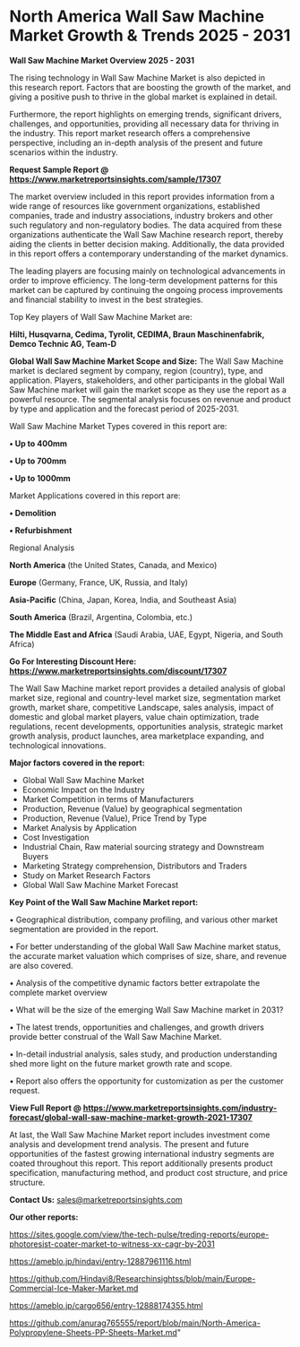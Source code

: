 # North America Wall Saw Machine Market Growth & Trends 2025 - 2031

<Strong> Wall Saw Machine Market Overview 2025 - 2031</strong>

The rising technology in Wall Saw Machine Market is also depicted in this research report. Factors that are boosting the growth of the market, and giving a positive push to thrive in the global market is explained in detail.

Furthermore, the report highlights on emerging trends, significant drivers, challenges, and opportunities, providing all necessary data for thriving in the industry. This report market research offers a comprehensive perspective, including an in-depth analysis of the present and future scenarios within the industry.

<strong>Request Sample Report @ <a href=https://www.marketreportsinsights.com/sample/17307>https://www.marketreportsinsights.com/sample/17307</a></strong>

The market overview included in this report provides information from a wide range of resources like government organizations, established companies, trade and industry associations, industry brokers and other such regulatory and non-regulatory bodies. The data acquired from these organizations authenticate the Wall Saw Machine research report, thereby aiding the clients in better decision making. Additionally, the data provided in this report offers a contemporary understanding of the market dynamics.

The leading players are focusing mainly on technological advancements in order to improve efficiency. The long-term development patterns for this market can be captured by continuing the ongoing process improvements and financial stability to invest in the best strategies.

Top Key players of Wall Saw Machine Market are:

<strong>Hilti, Husqvarna, Cedima, Tyrolit, CEDIMA, Braun Maschinenfabrik, Demco Technic AG, Team-D</strong>

<strong><b>Global Wall Saw Machine Market Scope and Size:</b></strong>
The Wall Saw Machine market is declared segment by company, region (country), type, and application. Players, stakeholders, and other participants in the global Wall Saw Machine market will gain the market scope as they use the report as a powerful resource. The segmental analysis focuses on revenue and product by type and application and the forecast period of 2025-2031.

Wall Saw Machine Market Types covered in this report are:

<strong>• Up to 400mm

• Up to 700mm

• Up to 1000mm</strong>

Market Applications covered in this report are:

<strong>• Demolition

• Refurbishment</strong> 

Regional Analysis

<strong>North America</strong> (the United States, Canada, and Mexico)

<strong>Europe</strong> (Germany, France, UK, Russia, and Italy)

<strong>Asia-Pacific</strong> (China, Japan, Korea, India, and Southeast Asia)

<strong>South America</strong> (Brazil, Argentina, Colombia, etc.)

<strong>The Middle East and Africa</strong> (Saudi Arabia, UAE, Egypt, Nigeria, and South Africa)

<strong>Go For Interesting Discount Here: <a href=https://www.marketreportsinsights.com/discount/17307>https://www.marketreportsinsights.com/discount/17307</a></strong>

The Wall Saw Machine market report provides a detailed analysis of global market size, regional and country-level market size, segmentation market growth, market share, competitive Landscape, sales analysis, impact of domestic and global market players, value chain optimization, trade regulations, recent developments, opportunities analysis, strategic market growth analysis, product launches, area marketplace expanding, and technological innovations.

<strong><b>Major factors covered in the report:</b></strong>
<ul>
  <li>Global Wall Saw Machine Market </li>
  <li>Economic Impact on the Industry</li>
  <li>Market Competition in terms of Manufacturers</li>
  <li>Production, Revenue (Value) by geographical segmentation</li>
  <li>Production, Revenue (Value), Price Trend by Type</li>
  <li>Market Analysis by Application</li>
  <li>Cost Investigation</li>
  <li>Industrial Chain, Raw material sourcing strategy and Downstream Buyers</li>
  <li>Marketing Strategy comprehension, Distributors and Traders</li>
  <li>Study on Market Research Factors</li>
  <li>Global Wall Saw Machine Market Forecast</li>
</ul>

<strong><b>Key Point of the Wall Saw Machine Market report:</b></strong>

• Geographical distribution, company profiling, and various other market segmentation are provided in the report.

• For better understanding of the global Wall Saw Machine market status, the accurate market valuation which comprises of size, share, and revenue are also covered.

• Analysis of the competitive dynamic factors better extrapolate the complete market overview

• What will be the size of the emerging Wall Saw Machine market in 2031?

• The latest trends, opportunities and challenges, and growth drivers provide better construal of the Wall Saw Machine Market.

• In-detail industrial analysis, sales study, and production understanding shed more light on the future market growth rate and scope.

• Report also offers the opportunity for customization as per the customer request.

<strong><b>View Full Report @ <a href=https://www.marketreportsinsights.com/industry-forecast/global-wall-saw-machine-market-growth-2021-17307>https://www.marketreportsinsights.com/industry-forecast/global-wall-saw-machine-market-growth-2021-17307</a></b></strong>


At last, the Wall Saw Machine Market report includes investment come analysis and development trend analysis. The present and future opportunities of the fastest growing international industry segments are coated throughout this report. This report additionally presents product specification, manufacturing method, and product cost structure, and price structure.

<strong>Contact Us:</strong>
sales@marketreportsinsights.com

<strong>Our other reports:</strong>

<a href=https://sites.google.com/view/the-tech-pulse/treding-reports/europe-photoresist-coater-market-to-witness-xx-cagr-by-2031>https://sites.google.com/view/the-tech-pulse/treding-reports/europe-photoresist-coater-market-to-witness-xx-cagr-by-2031</a>

<a href=https://ameblo.jp/hindavi/entry-12887961116.html>https://ameblo.jp/hindavi/entry-12887961116.html</a>

<a href=https://github.com/Hindavi8/Researchinsightss/blob/main/Europe-Commercial-Ice-Maker-Market.md>https://github.com/Hindavi8/Researchinsightss/blob/main/Europe-Commercial-Ice-Maker-Market.md</a>

<a href=https://ameblo.jp/cargo656/entry-12888174355.html>https://ameblo.jp/cargo656/entry-12888174355.html</a>

<a href=https://github.com/anurag765555/report/blob/main/North-America-Polypropylene-Sheets-PP-Sheets-Market.md>https://github.com/anurag765555/report/blob/main/North-America-Polypropylene-Sheets-PP-Sheets-Market.md</a>"
